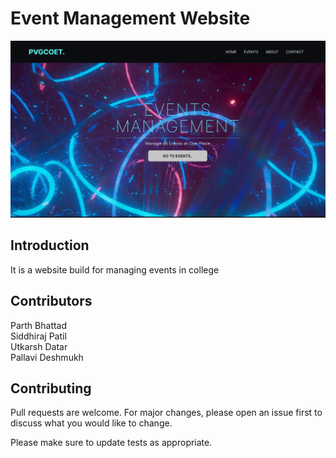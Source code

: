# Event Management Website

![Website Screenshot](./homePagess.png?raw=true "Home page")

## Introduction

It is a website build for managing events in college

## Contributors

Parth Bhattad  
Siddhiraj Patil  
Utkarsh Datar  
Pallavi Deshmukh 

## Contributing

Pull requests are welcome. For major changes, please open an issue first to discuss what you would like to change.

Please make sure to update tests as appropriate.
